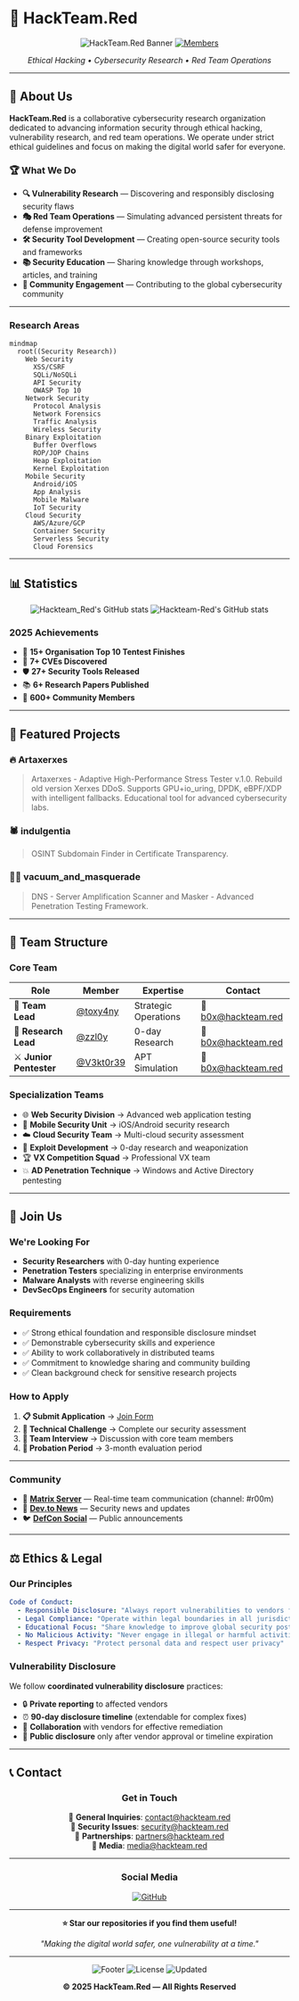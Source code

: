 # 🔴 HackTeam.Red

<div align="center">

![HackTeam.Red Banner](https://img.shields.io/badge/HackTeam-Red-red?style=for-the-badge&logo=github)
[![Members](https://img.shields.io/badge/Members-Recruiting-brightgreen?style=flat-square)](#-join-us)

*Ethical Hacking • Cybersecurity Research • Red Team Operations*

</div>

---

## 🎯 **About Us**

**HackTeam.Red** is a collaborative cybersecurity research organization dedicated to advancing information security through ethical hacking, vulnerability research, and red team operations. We operate under strict ethical guidelines and focus on making the digital world safer for everyone.

### 🏆 **What We Do**

- **🔍 Vulnerability Research** — Discovering and responsibly disclosing security flaws
- **🎭 Red Team Operations** — Simulating advanced persistent threats for defense improvement  
- **🛠️ Security Tool Development** — Creating open-source security tools and frameworks
- **📚 Security Education** — Sharing knowledge through workshops, articles, and training
- **🤝 Community Engagement** — Contributing to the global cybersecurity community

---

### **Research Areas**

```mermaid
mindmap
  root((Security Research))
    Web Security
      XSS/CSRF
      SQLi/NoSQLi
      API Security
      OWASP Top 10
    Network Security
      Protocol Analysis
      Network Forensics
      Traffic Analysis
      Wireless Security
    Binary Exploitation
      Buffer Overflows
      ROP/JOP Chains
      Heap Exploitation
      Kernel Exploitation
    Mobile Security
      Android/iOS
      App Analysis
      Mobile Malware
      IoT Security
    Cloud Security
      AWS/Azure/GCP
      Container Security
      Serverless Security
      Cloud Forensics
```

---

## 📊 **Statistics**

<div align="center">

![Hackteam_Red's GitHub stats](https://github-readme-stats.vercel.app/api?username=Hackteam-Red&show_icons=true&theme=shadow_red)
![Hackteam-Red's GitHub stats](https://github-readme-stats.vercel.app/api/top-langs/?username=Hackteam-Red&theme=shadow_red)

</div>

### **2025 Achievements**

- 🥇 **15+ Organisation Top 10 Tentest Finishes**
- 🐛 **7+ CVEs Discovered**
- 🛡️ **27+ Security Tools Released**
- 📚 **6+ Research Papers Published**
- 👥 **600+ Community Members**

---

## 🌟 **Featured Projects**

### 🔥 **Artaxerxes**
> Artaxerxes - Adaptive High-Performance Stress Tester v.1.0. Rebuild old version Xerxes DDoS. Supports GPU+io_uring, DPDK, eBPF/XDP with intelligent fallbacks. Educational tool for advanced cybersecurity labs.

### 🕷️ **indulgentia**
> OSINT Subdomain Finder in Certificate Transparency.

### 🏴‍☠️ **vacuum_and_masquerade**
> DNS - Server Amplification Scanner and Masker - Advanced Penetration Testing Framework.

---

## 👥 **Team Structure**

### **Core Team**

| Role | Member | Expertise | Contact |
|------|---------|-----------|---------|
| 🎯 **Team Lead** | [@toxy4ny](https://github.com/toxy4ny) | Strategic Operations | 📧 b0x@hackteam.red |
| 🔬 **Research Lead** | [@zzl0y](https://github.com/zzl0y) | 0-day Research | 📧 b0x@hackteam.red |
| ⚔️ **Junior Pentester** | [@V3kt0r39](https://github.com/V3kt0r39) | APT Simulation | 📧 b0x@hackteam.red |

### **Specialization Teams**

- 🌐 **Web Security Division** → Advanced web application testing
- 📱 **Mobile Security Unit** → iOS/Android security research  
- ☁️ **Cloud Security Team** → Multi-cloud security assessment
- 🔧 **Exploit Development** → 0-day research and weaponization
- 🏆 **VX Competition Squad** → Professional VX team
- 💥 **AD Penetration Technique** → Windows and Active Directory pentesting
---

## 🚀 **Join Us**

### **We're Looking For**

- **Security Researchers** with 0-day hunting experience
- **Penetration Testers** specializing in enterprise environments
- **Malware Analysts** with reverse engineering skills
- **DevSecOps Engineers** for security automation

### **Requirements**

- ✅ Strong ethical foundation and responsible disclosure mindset
- ✅ Demonstrable cybersecurity skills and experience
- ✅ Ability to work collaboratively in distributed teams
- ✅ Commitment to knowledge sharing and community building
- ✅ Clean background check for sensitive research projects

### **How to Apply**

1. **📋 Submit Application** → [Join Form](mailto:b0x@hackteam.red)
2. **🧪 Technical Challenge** → Complete our security assessment
3. **💬 Team Interview** → Discussion with core team members
4. **🤝 Probation Period** → 3-month evaluation period

---

### **Community**

- 💬 [**Matrix Server**](https://undead.moscow/) — Real-time team communication (channel: #r00m)
- 📱 [**Dev.to News**](https://dev.to/toxy4ny/) — Security news and updates  
- 🐦 [**DefCon Social**](https://zpj4sjt4a5ah53s34utu2xhs7owdmgknc3xzvv6chpiodw5rdknkzbid.onion/@toxy4ny) — Public announcements

---

## ⚖️ **Ethics & Legal**

### **Our Principles**

```yaml
Code of Conduct:
  - Responsible Disclosure: "Always report vulnerabilities to vendors first"
  - Legal Compliance: "Operate within legal boundaries in all jurisdictions"
  - Educational Focus: "Share knowledge to improve global security posture"
  - No Malicious Activity: "Never engage in illegal or harmful activities"
  - Respect Privacy: "Protect personal data and respect user privacy"
```

### **Vulnerability Disclosure**

We follow **coordinated vulnerability disclosure** practices:

- 🔒 **Private reporting** to affected vendors
- ⏰ **90-day disclosure timeline** (extendable for complex fixes)
- 🤝 **Collaboration** with vendors for effective remediation
- 📢 **Public disclosure** only after vendor approval or timeline expiration

---

## 📞 **Contact**

<div align="center">

### **Get in Touch**

📧 **General Inquiries**: [contact@hackteam.red](mailto:b0x@hackteam.red)  
🐛 **Security Issues**: [security@hackteam.red](mailto:b0x@hackteam.red)  
🤝 **Partnerships**: [partners@hackteam.red](mailto:b0x@hackteam.red)  
📰 **Media**: [media@hackteam.red](mailto:b0x@hackteam.red)

---

### **Social Media**

[![GitHub](https://img.shields.io/badge/GitHub-hackteamred-181717?style=for-the-badge&logo=github)](https://github.com/hackteam-red)

---

**⭐ Star our repositories if you find them useful!**

*"Making the digital world safer, one vulnerability at a time."*

</div>

---

<div align="center">

![Footer](https://img.shields.io/badge/Made%20with-❤️%20%26%20☕-red?style=flat-square)
![License](https://img.shields.io/badge/License-MIT-green?style=flat-square)
![Updated](https://img.shields.io/badge/Updated-2025-blue?style=flat-square)

**© 2025 HackTeam.Red — All Rights Reserved**

</div>
